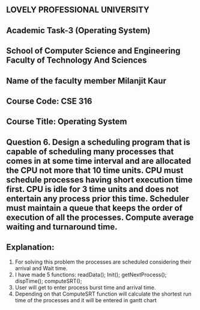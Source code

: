 
LOVELY PROFESSIONAL UNIVERSITY
-
Academic Task-3 (Operating System)
-
School of Computer Science and Engineering  Faculty of Technology And Sciences
-
Name of the faculty member  Milanjit Kaur
-
Course Code: CSE 316 
-
Course Title: Operating System
-
     		
Question 6. Design a scheduling program that is capable of scheduling many processes that comes in at some time interval and are allocated the CPU not more that 10 time units. CPU must schedule processes having short execution time first. CPU is idle for 3 time units and does not entertain any process prior this time. Scheduler must maintain a queue that keeps the order of execution of all the processes. Compute average waiting and turnaround time.
-
Explanation:
-
1. For solving this problem the processes are scheduled considering their arrival and Wait time.
2. I have made 5 functions: readData(); Init(); getNextProcess(); dispTime(); computeSRT(); 
3. User will get to enter process burst time and arrival time. 
4. Depending on that ComputeSRT function will calculate the shortest run time of the processes and it will be entered in gantt chart
